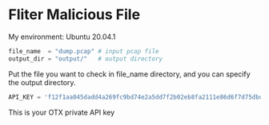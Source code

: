 # Fliter Malicious File

My environment: Ubuntu 20.04.1 



```python
file_name  = "dump.pcap" # input pcap file
output_dir = "output/"   # output directory
```

Put the file you want to check in file_name directory, and you can specify the output directory.

```python
API_KEY = 'f12f1aa045dadd4a269fc9bd74e2a5dd7f2b02eb8fa2111e86d6f7d75dbddc11'  #change your API_Key
```

This is your OTX private API key
